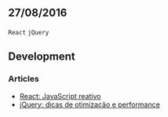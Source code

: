 27/08/2016
----------

`React` `jQuery`

## Development

### Articles

- [React: JavaScript reativo](http://tableless.com.br/react-javascript-reativo/)
- [jQuery: dicas de otimização e performance](http://tableless.com.br/jquery-dicas-de-otimizacao-e-performance/)

